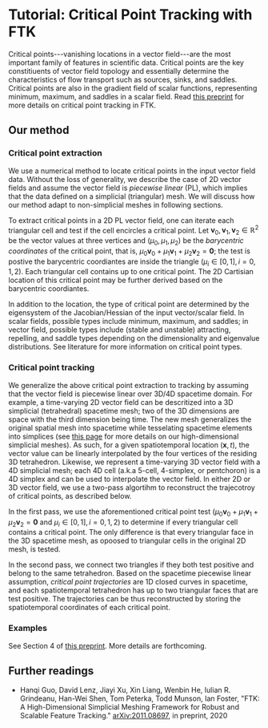 # Tutorial: Critical Point Tracking with FTK

Critical points---vanishing locations in a vector field---are the most important family of features in scientific data.  Critical points are the key constitiuents of vector field topology and essentially determine the characteristics of flow transport such as sources, sinks, and saddles.   Critical points are also in the gradient field of scalar functions, representing minimum, maximum, and saddles in a scalar field.  Read [this preprint](https://arxiv.org/abs/2011.08697) for more details on critical point tracking in FTK. 

## Our method

### Critical point extraction

We use a numerical method to locate critical points in the input vector field data.  Without the loss of generality, we describe the case of 2D vector fields and assume the vector field is *piecewise linear* (PL), which implies that the data defined on a simplicial (triangular) mesh.  We will discuss how our method adapt to non-simplicial meshes in following sections.  

To extract critical points in a 2D PL vector field, one can iterate each triangular cell and test if the cell encircles a critical point.  Let $\mathbf{v}_0, \mathbf{v}_1, \mathbf{v}_2\in\mathbb{R}^2$ be the vector values at three vertices and $(\mu_0, \mu_1, \mu_2)$  be the *barycentric coordinates* of the critical point, that is, $\mu_0\mathbf{v}_0 + \mu_1\mathbf{v}_1 + \mu_2\mathbf{v}_2=\mathbf{0}$; the test is postive the barycentric coordiantes are inside the triangle ($\mu_i\in[0,1], i=0, 1, 2$).  Each triangular cell contains up to one critical point.  The 2D Cartisian location of this critical point may be further derived based on the barycentric coordiantes.  

In addition to the location, the type of critical point are determined by the eigensystem of the Jacobian/Hessian of the input vector/scalar field.  In scalar fields, possible types include minimum, maximum, and saddles; in vector field, possible types include (stable and unstable) attracting, repelling, and saddle types depending on the dimensionality and eigenvalue distributions.  See literature for more information on critical point types. 

### Critical point tracking

We generalize the above critical point extraction to tracking by assuming that the vector field is piecewise linear over 3D/4D spacetime domain.  For example, a time-varying 2D vector field can be descritized into a 3D simplicial (tetrahedral) spacetime mesh; two of the 3D dimensions are space with the third dimension being time.  The new mesh generalizes the original spatial mesh into spacetime while tesselating spacetime elements into simplices (see [this page](hypermesh.md) for more details on our high-dimensional simplicial meshes).  As such, for a given spatiotemporal location $(\mathbf{x}, t)$, the vector value can be linearly interpolated by the four vertices of the residing 3D tetrahedron.  Likewise, we represent a time-varying 3D vector field with a 4D simplicial mesh; each 4D cell (a.k.a 5-cell, 4-simplex, or pentchoron) is a 4D simplex and can be used to interpolate the vector field.  In either 2D or 3D vector field, we use a two-pass algortihm to reconstruct the trajecotroy of critical points, as described below. 

In the first pass, we use the aforementioned critical point test ($\mu_0\mathbf{v}_0 + \mu_1\mathbf{v}_1 + \mu_2\mathbf{v}_2=\mathbf{0}$ and $\mu_i\in[0,1], i=0, 1, 2$) to determine if every triangular cell contains a critical point.  The only difference is that every triangular face in the 3D spacetime mesh, as opoosed to triangular cells in the original 2D mesh, is tested.

In the second pass, we connect two triangles if they both test positive and belong to the same tetrahedron.  Based on the spacetime piecewise linear assumption, *critical point trajectories* are 1D closed curves in spacetime, and each spatiotemporal tetrahedron has up to two triangular faces that are test positive.  The trajectories can be thus reconstructed by storing the spatiotemporal coordinates of each critical point.

### Examples

See Section 4 of [this preprint](https://arxiv.org/abs/2011.08697).  More details are forthcoming. 

## Further readings

* Hanqi Guo, David Lenz, Jiayi Xu, Xin Liang, Wenbin He, Iulian R. Grindeanu, Han-Wei Shen, Tom Peterka, Todd Munson, Ian Foster, "FTK: A High-Dimensional Simplicial Meshing Framework for Robust and Scalable Feature Tracking." [arXiv:2011.08697](https://arxiv.org/abs/2011.08697), in preprint, 2020